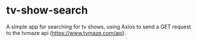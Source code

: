 # tv-show-search
A simple app for searching for tv shows, using Axios to send a GET request to the tvmaze api (https://www.tvmaze.com/api).

